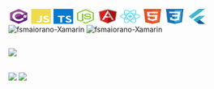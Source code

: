 <div style="display: inline_block"><br>
  <img align="center" alt="fsmaiorano-Csharp" height="30" width="40" src="https://raw.githubusercontent.com/devicons/devicon/master/icons/csharp/csharp-original.svg">
  <img align="center" alt="fsmaiorano-Js" height="30" width="40" src="https://raw.githubusercontent.com/devicons/devicon/master/icons/javascript/javascript-plain.svg">
  <img align="center" alt="fsmaiorano-Ts" height="30" width="40" src="https://raw.githubusercontent.com/devicons/devicon/master/icons/typescript/typescript-plain.svg">
  <img align="center" alt="fsmaiorano-NodeJs" height="30" width="40" src="https://raw.githubusercontent.com/devicons/devicon/master/icons/nodejs/nodejs-original.svg">
  <img align="center" alt="fsmaiorano-Angular" height="30" width="40" src="https://raw.githubusercontent.com/devicons/devicon/master/icons/angularjs/angularjs-original.svg">
  <img align="center" alt="fsmaiorano-React" height="30" width="40" src="https://raw.githubusercontent.com/devicons/devicon/master/icons/react/react-original.svg">
  <img align="center" alt="fsmaiorano-HTML" height="30" width="40" src="https://raw.githubusercontent.com/devicons/devicon/master/icons/html5/html5-original.svg">
  <img align="center" alt="fsmaiorano-CSS" height="30" width="40" src="https://raw.githubusercontent.com/devicons/devicon/master/icons/css3/css3-original.svg">
  <img align="center" alt="fsmaiorano-Flutter" height="30" width="40" src="https://raw.githubusercontent.com/devicons/devicon/master/icons/flutter/flutter-original.svg">
  <img align="center" alt="fsmaiorano-Xamarin" height="30" width="40" src="https://seekicon.com/free-icon-download/xamarin_1.svg">
   <img align="center" alt="fsmaiorano-Xamarin" height="30" width="40" src="https://seekicon.com/free-icon-download/go_3.svg">
</div>

##
  
<div>
  <a href="https://github.com/fsmaiorano">
  <!--<img height="180em" src="https://github-readme-stats.vercel.app/api?username=fsmaiorano&show_icons=true&theme=chartreuse-dark&include_all_commits=true&count_private=true"/>-->
  <img height="180em" src="https://github-readme-stats.vercel.app/api/top-langs/?username=fsmaiorano&layout=compact&langs_count=7&theme=chartreuse-dark"/>
</div>

##

<div> 
  <a href = "mailto:fsmaiorano@gmail.com"><img src="https://img.shields.io/badge/-Gmail-%23333?style=for-the-badge&logo=gmail&logoColor=white" target="_blank"></a>
  <a href="https://www.linkedin.com/in/fsmaiorano" target="_blank"><img src="https://img.shields.io/badge/-LinkedIn-%230077B5?style=for-the-badge&logo=linkedin&logoColor=white" target="_blank"></a> 
 
</div>

<!--
**fsmaiorano/fsmaiorano** is a ✨ _special_ ✨ repository because its `README.md` (this file) appears on your GitHub profile.

Here are some ideas to get you started:

- 🔭 I’m currently working on ...
- 🌱 I’m currently learning ...
- 👯 I’m looking to collaborate on ...
- 🤔 I’m looking for help with ...
- 💬 Ask me about ...
- 📫 How to reach me: ...
- 😄 Pronouns: ...
- ⚡ Fun fact: ...
-->
